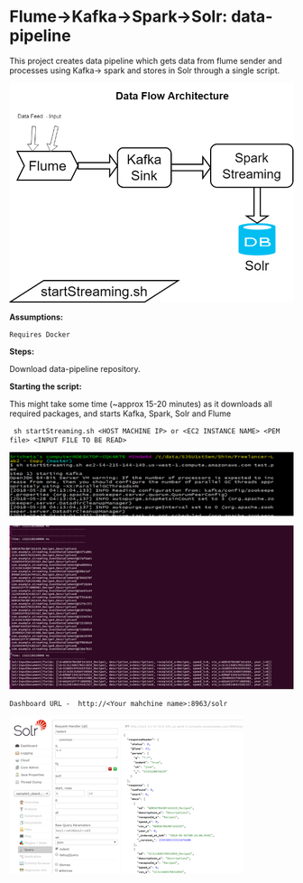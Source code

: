 
# Flume->Kafka->Spark->Solr: data-pipeline
This project creates data pipeline which gets data from flume sender and processes using Kafka-> spark and stores in Solr through a single script.


![My Image](https://github.com/sricheta92/Data-Pipeline/blob/master/arch.png)




**Assumptions:**
```
Requires Docker
```


**Steps:**

 Download data-pipeline repository.

**Starting the script:**


 This might take some time (~approx 15-20 minutes) as it downloads all required packages, and starts Kafka, Spark, Solr and Flume
```
 sh startStreaming.sh <HOST MACHINE IP> or <EC2 INSTANCE NAME> <PEM file> <INPUT FILE TO BE READ>
```

![My Image](https://github.com/sricheta92/Data-Pipeline/blob/master/start.png)

![My Image](https://github.com/sricheta92/Data-Pipeline/blob/master/output.png)

```
Dashboard URL -  http://<Your mahchine name>:8963/solr
```

![My Image](https://github.com/sricheta92/Data-Pipeline/blob/master/solr.png)


